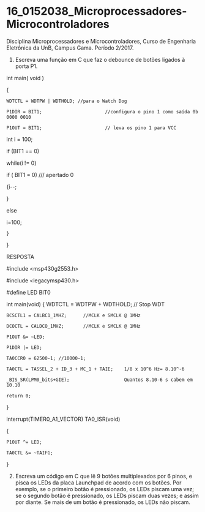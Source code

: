 # 16_0152038_Microprocessadores-Microcontroladores
Disciplina Microprocessadores e Microcontroladores, Curso de Engenharia Eletrônica da UnB, Campus Gama. Período 2/2017.


1. Escreva uma função em C que faz o debounce de botões ligados à porta P1.

int main( void )

{

    WDTCTL = WDTPW | WDTHOLD; //para o Watch Dog
    
    P1DIR = BIT1;                       //configura o pino 1 como saída 0b 0000 0010 
    
    P1OUT = BIT1;                       // leva os pino 1 para VCC 

int i = 100;

if (BIT1 == 0)

 while(i != 0)
 
if ( BIT1 = 0)   /// apertado 0

{i--;

}

else

i=100;

    }
}

RESPOSTA

#include <msp430g2553.h>

#include <legacymsp430.h>

#define LED BIT0

int main(void)
{
	WDTCTL = WDTPW + WDTHOLD;	// Stop WDT
	
	BCSCTL1 = CALBC1_1MHZ;		//MCLK e SMCLK @ 1MHz
  
	DCOCTL = CALDCO_1MHZ;		//MCLK e SMCLK @ 1MHz
  
	P1OUT &= ~LED;
  
	P1DIR |= LED;
  
	TA0CCR0 = 62500-1; //10000-1;
  
	TA0CTL = TASSEL_2 + ID_3 + MC_1 + TAIE;    1/8 x 10^6 Hz= 8.10^-6 
  
	_BIS_SR(LPM0_bits+GIE);                    Quantos 8.10-6 s cabem em 10.10
  
	return 0;
}

interrupt(TIMER0_A1_VECTOR) TA0_ISR(void)

{

	P1OUT ^= LED;
  
	TA0CTL &= ~TAIFG;
  
}



2. Escreva um código em C que lê 9 botões multiplexados por 6 pinos, e pisca os LEDs da placa Launchpad de acordo com os botões. Por exemplo, se o primeiro botão é pressionado, os LEDs piscam uma vez; se o segundo botão é pressionado, os LEDs piscam duas vezes; e assim por diante. Se mais de um botão é pressionado, os LEDs não piscam.
